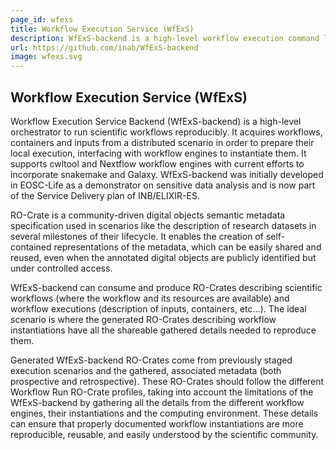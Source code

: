 ```yaml
---
page_id: wfexs
title: Workflow Execution Service (WfExS)
description: WfExS-backend is a high-level workflow execution command line program that consumes and creates RO-Crates, focusing on the interconnection of content-sensitive research infrastructures for handling sensitive human data analysis scenarios
url: https://github.com/inab/WfExS-backend
image: wfexs.svg
---
```

## Workflow Execution Service (WfExS)
Workflow Execution Service Backend (WfExS-backend) is a high-level orchestrator to run scientific workflows reproducibly. It acquires workflows, containers and inputs  from a distributed scenario in order to prepare their local execution, interfacing with workflow engines to instantiate them. It supports cwltool and Nextflow workflow engines with current efforts to incorporate snakemake and Galaxy. WfExS-backend was initially developed in EOSC-Life as a demonstrator on sensitive data analysis and is now part of the Service Delivery plan of INB/ELIXIR-ES.

RO-Crate is a community-driven digital objects semantic metadata specification used in scenarios like the description of research datasets in several milestones of their lifecycle. It enables the creation of self-contained representations of the metadata, which can be easily shared and reused, even when the annotated digital objects are publicly identified but under controlled access.

WfExS-backend can consume and produce RO-Crates describing scientific workflows (where the workflow and its resources are available) and workflow executions (description of inputs, containers, etc...). The ideal scenario is where the generated RO-Crates describing workflow instantiations have all the shareable gathered details needed to reproduce them.

Generated WfExS-backend RO-Crates come from previously staged execution scenarios and the gathered, associated metadata (both prospective and retrospective). These RO-Crates should follow the different Workflow Run RO-Crate profiles, taking into account the limitations of the WfExS-backend  by gathering  all the details from the different workflow engines, their instantiations and the computing environment. These details can ensure that properly documented workflow instantiations are more reproducible, reusable, and easily understood by the scientific community.